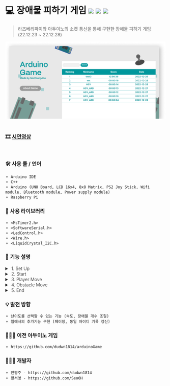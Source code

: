 # 💻 장애물 피하기 게임 <img src="https://img.shields.io/badge/C++-yellow?style=flat-square&logo=C++&logoColor=white"/> <img src="https://img.shields.io/badge/Arduino-blue?style=flat-square&logo=Arduino&logoColor=white"/> <img src="https://img.shields.io/badge/Raspberry Pi-red?style=flat-square&logo=Raspberry Pi&logoColor=white"/>

> 라즈베리파이와 아두이노의 소켓 통신을 통해 구현한 장애물 피하기 게임 (22.12.23 ~ 22.12.28)

![example_image](./image/example_image.png)  
<br/>

### 🎞️ <a href="https://player.vimeo.com/video/770017885?h=caac0de6f5&amp;badge=0&amp;autopause=0&amp;player_id=0&amp;app_id=58479">시연영상</a>

<br/>

### 🛠️ 사용 툴 / 언어

    ⚬ Arduino IDE
    ⚬ C++
    ⚬ Arduino (UNO Board, LCD 16x4, 8x8 Matrix, PS2 Joy Stick, Wifi module, Bluetooth module, Power supply module)
    ⚬ Raspberry Pi

### 📘 사용 라이브러리

    ⚬ <MsTimer2.h>
    ⚬ <SoftwareSerial.h>
    ⚬ <LedControl.h>
    ⚬ <Wire.h>
    ⚬ <LiquidCrystal_I2C.h>

### 📌 기능 설명

<details>
<summary style="Font-Weight:300">&nbsp;1. Set Up</summary>
<div markdown="1">
<pre>⚬ 시리얼 통신 세팅<br/>
⚬ 블루투스 통신 세팅<br/>
⚬ 움직임을 인식할 타이머 설정 (기본 1초 주기)
</pre>
</div>
</details>

<details>
<summary style="Font-Weight:300">&nbsp;2. Start</summary>
<div markdown="1">
<pre>⚬ 조이스틱을 3초이상 누르면 값을 전송해 게임을 시작하는 기능
</pre>
</div>
</details>

<details>
<summary style="Font-Weight:300">&nbsp;3. Player Move</summary>
<div markdown="1">
<pre>⚬ 타이머를 통해 1초 주기로 사용자의 입력을 읽어오는 기능<br/>
⚬ 조이스틱의 방향에 따라 사용자의 위치를 이동하는 기능 (+ 양쪽 모서리의 경우 움직이지 않도록 예외 처리)<br/>
⚬ 조이스틱 강도에 따라 이동하는 정도를 조절하는 기능<br/>
⚬ 움직임을 읽어 정보 전송하는 기능
</pre>
</div>
</details>

<details>
<summary style="Font-Weight:300">&nbsp;4. Obstacle Move</summary>
<div markdown="1">
<pre>⚬ 장애물 시작 위치를 랜덤으로 설정하는 기능<br/>
⚬ 장애물이 내려오는 시간 설정 기능 (기본 1초 설정)<br/>
⚬ 2칸 크기의 장애물이 정해진 시간을 주기로 한 줄씩 내려오는 기능<br/>
⚬ Player와 마주쳤을 경우 장애물을 없애는 기능<br/>
⚬ Player와 마주치지 않고 끝까지 내려왔을 경우 장애물을 없애는 기능
</pre>
</div>
</details>

<details>
<summary style="Font-Weight:300">&nbsp;5. End</summary>
<div markdown="1">
<pre>⚬ 생명이 0이 되었을 경우 종료하는 기능<br/>
⚬ 플레이한 시간을 Lcd에 표시하는 기능<br/>
⚬ 일정 시간 딜레이 후, 다시 게임 시작 화면을 표시하는 기능 (기본 설정 시간 5초)      
</pre>
</div>
</details>

### 💡 발전 방향

    ⚬ 난이도를 선택할 수 있는 기능 (속도, 장애물 개수 조절)
    ⚬ 웹에서의 추가기능 구현 (페이징, 동일 아이디 기록 갱신)

### 👩🏻‍🏫 이전 아두이노 게임

    ⚬ https://github.com/dudwn1814/arduinoGame 

### 👩🏻‍💻 개발자

    ⚬ 안영주 - https://github.com/dudwn1814
    ⚬ 황서영 - https://github.com/Seo0H

